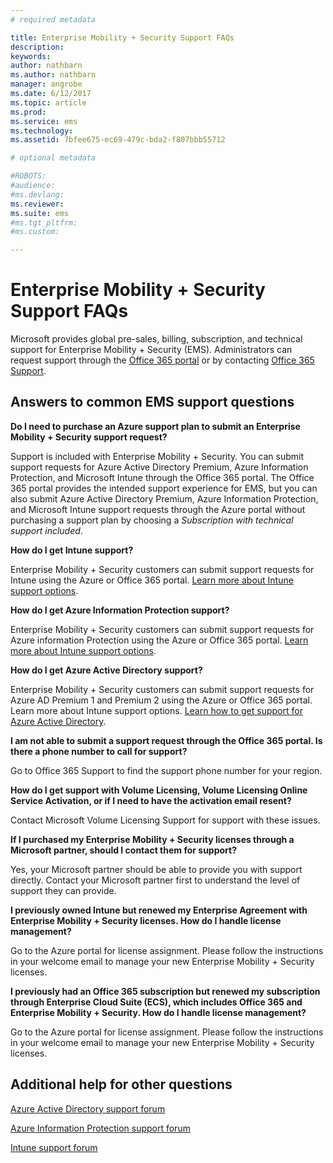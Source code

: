```yaml
---
# required metadata

title: Enterprise Mobility + Security Support FAQs
description:
keywords:
author: nathbarn
ms.author: nathbarn
manager: angrobe
ms.date: 6/12/2017
ms.topic: article
ms.prod:
ms.service: ems
ms.technology:
ms.assetid: 7bfee675-ec69-479c-bda2-f807bbb55712

# optional metadata

#ROBOTS:
#audience:
#ms.devlang:
ms.reviewer:
ms.suite: ems
#ms.tgt_pltfrm:
#ms.custom:

---
```


# Enterprise Mobility + Security Support FAQs
Microsoft provides global pre-sales, billing, subscription, and technical support for Enterprise Mobility + Security (EMS). Administrators can request support through the  [Office 365 portal](https://portal.office.com/Default.aspx?SkipSspr=true) or by contacting  [Office 365 Support](https://support.office.com/article/Contact-Office-365-for-business-support-32a17ca7-6fa0-4870-8a8d-e25ba4ccfd4b?CorrelationId=c1f4c670-18b3-41ec-81c9-e8d383caa6ad).

## Answers to common EMS support questions

**Do I need to purchase an Azure support plan to submit an Enterprise Mobility + Security support request?**

Support is included with Enterprise Mobility + Security. You can submit support requests for Azure Active Directory Premium, Azure Information Protection, and Microsoft Intune through the Office 365 portal. The Office 365 portal provides the intended support experience for EMS, but you can also submit Azure Active Directory Premium, Azure Information Protection, and Microsoft Intune support requests through the Azure portal without purchasing a support plan by choosing a *Subscription with technical support included*.

**How do I get Intune support?**

Enterprise Mobility + Security customers can submit support requests for Intune using the Azure or Office 365 portal. [Learn more about  Intune support options](https://docs.microsoft.com/intune/troubleshoot/how-to-get-support-for-microsoft-intune).

**How do I get Azure Information Protection support?**

Enterprise Mobility + Security customers can submit support requests for Azure information Protection using the Azure or Office 365 portal. [Learn more about Intune support options](https://docs.microsoft.com/information-protection/get-started/information-support#to-contact-microsoft-support).

**How do I get Azure Active Directory support?**

Enterprise Mobility + Security customers can submit support requests for Azure AD Premium 1 and Premium 2 using the Azure or Office 365 portal. Learn more about Intune support options. [Learn how to get support for Azure Active Directory](https://docs.microsoft.com/azure/active-directory/active-directory-troubleshooting-support-howto).

**I am not able to submit a support request through the Office 365 portal. Is there a phone number to call for support?**

Go to  Office 365 Support to find the support phone number for your region.

**How do I get support with Volume Licensing, Volume Licensing Online Service Activation, or if I need to have the activation email resent?**

Contact  Microsoft Volume Licensing Support for support with these issues.

 **If I purchased my Enterprise Mobility + Security licenses through a Microsoft partner, should I contact them for support?**

Yes, your Microsoft partner should be able to provide you with support directly. Contact your Microsoft partner first to understand the level of support they can provide.

**I previously owned Intune but renewed my Enterprise Agreement with Enterprise Mobility + Security licenses. How do I handle license management?**

Go to the  Azure portal for license assignment. Please follow the instructions in your welcome email to manage your new Enterprise Mobility + Security licenses.

**I previously had an Office 365 subscription but renewed my subscription through Enterprise Cloud Suite (ECS), which includes Office 365 and Enterprise Mobility + Security. How do I handle license management?**

Go to the  Azure portal for license assignment. Please follow the instructions in your welcome email to manage your new Enterprise Mobility + Security licenses.

## Additional help for other questions
[Azure Active Directory support forum](https://social.msdn.microsoft.com/forums/home?forum=windowsazuread)

[Azure Information Protection support forum](http://www.yammer.com/AskIPTeam)

[Intune support forum](https://social.technet.microsoft.com/forums/windows/home?category=microsoftintune)

